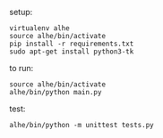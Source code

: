 setup:

    virtualenv alhe
    source alhe/bin/activate
    pip install -r requirements.txt
    sudo apt-get install python3-tk

to run:

    source alhe/bin/activate
    alhe/bin/python main.py

test:
    
    alhe/bin/python -m unittest tests.py